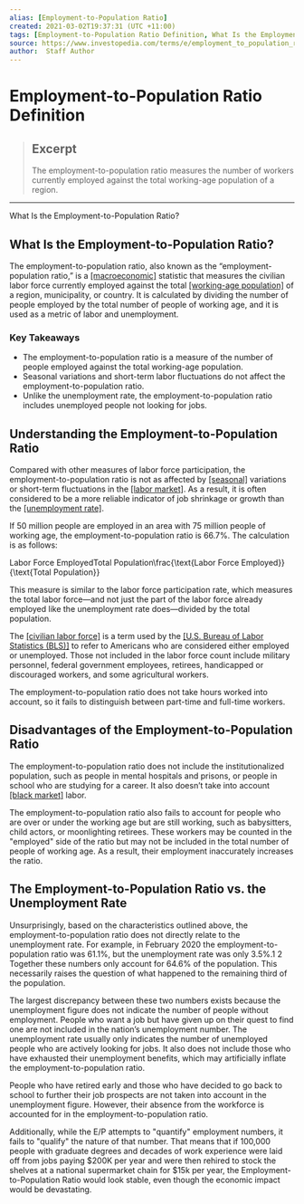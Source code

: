 ```yaml
---
alias: [Employment-to-Population Ratio]
created: 2021-03-02T19:37:31 (UTC +11:00)
tags: [Employment-to-Population Ratio Definition, What Is the Employment-to-Population Ratio?]
source: https://www.investopedia.com/terms/e/employment_to_population_ratio.asp
author:  Staff Author
---
```


# Employment-to-Population Ratio Definition

> ## Excerpt
> The employment-to-population ratio measures the number of workers currently employed against the total working-age population of a region.

---

What Is the Employment-to-Population Ratio?
## What Is the Employment-to-Population Ratio?

The employment-to-population ratio, also known as the “employment-population ratio,” is a [[macroeconomic]](https://www.investopedia.com/terms/m/macroeconomics.asp) statistic that measures the civilian labor force currently employed against the total [[working-age population]](https://www.investopedia.com/terms/w/working-age-population.asp) of a region, municipality, or country. It is calculated by dividing the number of people employed by the total number of people of working age, and it is used as a metric of labor and unemployment.

### Key Takeaways

-   The employment-to-population ratio is a measure of the number of people employed against the total working-age population.
-   Seasonal variations and short-term labor fluctuations do not affect the employment-to-population ratio.
-   Unlike the unemployment rate, the employment-to-population ratio includes unemployed people not looking for jobs.

## Understanding the Employment-to-Population Ratio

Compared with other measures of labor force participation, the employment-to-population ratio is not as affected by [[seasonal]](https://www.investopedia.com/terms/s/seasonality.asp) variations or short-term fluctuations in the [[labor market]](https://www.investopedia.com/terms/l/labor-market.asp). As a result, it is often considered to be a more reliable indicator of job shrinkage or growth than the [[unemployment rate]](https://www.investopedia.com/terms/u/unemploymentrate.asp).

If 50 million people are employed in an area with 75 million people of working age, the employment-to-population ratio is 66.7%. The calculation is as follows:

Labor Force EmployedTotal Population\\frac{\\text{Labor Force Employed}}{\\text{Total Population}}

This measure is similar to the labor force participation rate, which measures the total labor force—and not just the part of the labor force already employed like the unemployment rate does—divided by the total population. 

The [[civilian labor force]](https://www.investopedia.com/terms/c/civilian-labor-force.asp) is a term used by the [[U.S. Bureau of Labor Statistics (BLS)]](https://www.investopedia.com/terms/b/bls.asp) to refer to Americans who are considered either employed or unemployed. Those not included in the labor force count include military personnel, federal government employees, retirees, handicapped or discouraged workers, and some agricultural workers.

The employment-to-population ratio does not take hours worked into account, so it fails to distinguish between part-time and full-time workers.

## Disadvantages of the Employment-to-Population Ratio

The employment-to-population ratio does not include the institutionalized population, such as people in mental hospitals and prisons, or people in school who are studying for a career. It also doesn’t take into account [[black market]](https://www.investopedia.com/terms/b/blackmarket.asp) labor.

The employment-to-population ratio also fails to account for people who are over or under the working age but are still working, such as babysitters, child actors, or moonlighting retirees. These workers may be counted in the "employed" side of the ratio but may not be included in the total number of people of working age. As a result, their employment inaccurately increases the ratio.

## The Employment-to-Population Ratio vs. the Unemployment Rate

Unsurprisingly, based on the characteristics outlined above, the employment-to-population ratio does not directly relate to the unemployment rate. For example, in February 2020 the employment-to-population ratio was 61.1%, but the unemployment rate was only 3.5%.1 2 Together these numbers only account for 64.6% of the population. This necessarily raises the question of what happened to the remaining third of the population.

The largest discrepancy between these two numbers exists because the unemployment figure does not indicate the number of people without employment. People who want a job but have given up on their quest to find one are not included in the nation’s unemployment number. The unemployment rate usually only indicates the number of unemployed people who are actively looking for jobs. It also does not include those who have exhausted their unemployment benefits, which may artificially inflate the employment-to-population ratio.

People who have retired early and those who have decided to go back to school to further their job prospects are not taken into account in the unemployment figure. However, their absence from the workforce is accounted for in the employment-to-population ratio.

Additionally, while the E/P attempts to "quantify" employment numbers, it fails to "qualify" the nature of that number. That means that if 100,000 people with graduate degrees and decades of work experience were laid off from jobs paying $200K per year and were then rehired to stock the shelves at a national supermarket chain for $15k per year, the Employment-to-Population Ratio would look stable, even though the economic impact would be devastating.

